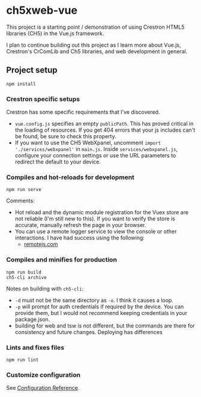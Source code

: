# ch5xweb-vue

This project is a starting point / demonstration of using Crestron HTML5 libraries (CH5) in the Vue.js framework.

I plan to continue building out this project as I learn more about Vue.js, Crestron's CrComLib and Ch5 libraries, and web development in general.

## Project setup

```
npm install
```

### Crestron specific setups

Crestron has some specific requirements that I've discovered.

- `vue.config.js` specifies an empty `publicPath`. This has proved critical in the loading of resources. If you get 404 errors that your js includes can't be found, be sure to check this property.
- If you want to use the CH5 WebXpanel, uncomment `import './services/webxpanel'` in `main.js`. Inside `services/webxpanel.js`, configure your connection settings or use the URL parameters to redirect the default to your device.

### Compiles and hot-reloads for development

```
npm run serve
```

Comments:

- Hot reload and the dynamic module registration for the Vuex store are not reliable (I'm still new to this). If you want to verify the store is accurate, manually refresh the page in your browser.
- You can use a remote logger service to view the console or other interactions. I have had success using the following:
  - [remotejs.com](https://remotejs.com/)

### Compiles and minifies for production

```
npm run build
ch5-cli archive
```

Notes on building with `ch5-cli`:

- `-d` must not be the same directory as `-o`. I think it causes a loop.
- `-p` will prompt for auth credentials if required by the device. You can provide them, but I would not recommend keeping credentials in your package.json.
- building for web and tsw is not different, but the commands are there for consistency and future changes. Deploying has differences

### Lints and fixes files

```
npm run lint
```

### Customize configuration

See [Configuration Reference](https://cli.vuejs.org/config/).
